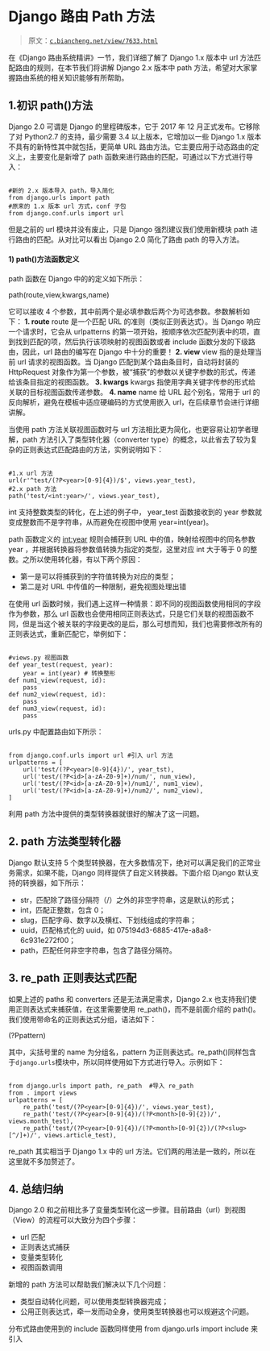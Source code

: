 # Django 路由 Path 方法

> 原文：[`c.biancheng.net/view/7633.html`](http://c.biancheng.net/view/7633.html)

在《Django 路由系统精讲》一节，我们详细了解了 Django 1.x 版本中 url 方法匹配路由的规则，在本节我们将讲解 Django 2.x 版本中 path 方法，希望对大家掌握路由系统的相关知识能够有所帮助。

## 1.初识 path()方法

Django 2.0 可谓是 Django 的里程碑版本，它于 2017 年 12 月正式发布。它移除了对 Python2.7 的支持，最少需要 3.4 以上版本，它增加以一些 Django 1.x 版本不具有的新特性其中就包括，更简单 URL 路由方法。它主要应用于动态路由的定义上，主要变化是新增了 path 函数来进行路由的匹配，可通过以下方式进行导入：

```

#新的 2.x 版本导入 path，导入简化
from django.urls import path
#原来的 1.x 版本 url 方式，conf 子包
from django.conf.urls import url
```

但是之前的 url 模块并没有废止，只是 Django 强烈建议我们使用新模块 path 进行路由的匹配。从对比可以看出 Django 2.0 简化了路由 path 的导入方法。

#### 1) path()方法函数定义

path 函数在 Django 中的的定义如下所示：

path(route,view,kwargs,name)

它可以接收 4 个参数，其中前两个是必填参数后两个为可选参数。参数解析如下：
**1\. route**
route 是一个匹配 URL 的准则（类似正则表达式）。当 Django 响应一个请求时，它会从 urlpatterns 的第一项开始，按顺序依次匹配列表中的项，直到找到匹配的项，然后执行该项映射的视图函数或者 include 函数分发的下级路由，因此，url 路由的编写在 Django 中十分的重要！
**2\. view**
view 指的是处理当前 url 请求的视图函数。当 Django 匹配到某个路由条目时，自动将封装的 HttpRequest 对象作为第一个参数，被“捕获”的参数以关键字参数的形式，传递给该条目指定的视图函数。
**3\. kwargs**
kwargs 指使用字典关键字传参的形式给关联的目标视图函数传递参数。
**4\. name**
name 给 URL 起个别名，常用于 url 的反向解析，避免在模板中适应硬编码的方式使用嵌入 url，在后续章节会进行详细讲解。

当使用 path 方法关联视图函数时与 url 方法相比更为简化，也更容易让初学者理解，path 方法引入了类型转化器（converter type）的概念，以此省去了较为复杂的正则表达式匹配路由的方法，实例说明如下：

```

#1.x url 方法
url(r'^test/(?P<year>[0-9]{4})/$', views.year_test),
#2.x path 方法
path('test/<int:year>/', views.year_test),

```

int 支持整数类型的转化，在上述的例子中， year_test 函数接收到的 year 参数就变成整数而不是字符串，从而避免在视图中使用 year=int(year)。

path 函数定义的 <int:year> 规则会捕获到 URL 中的值，映射给视图中的同名参数 year ，并根据转换器将参数值转换为指定的类型，这里对应 int 大于等于 0 的整数。之所以使用转化器，有以下两个原因：

*   第一是可以将捕获到的字符值转换为对应的类型；
*   第二是对 URL 中传值的一种限制，避免视图处理出错

在使用 url 函数时候，我们遇上这样一种情景：即不同的视图函数使用相同的字段作为参数，那么 url 函数也会使用相同正则表达式，只是它们关联的视图函数不同，但是当这个被关联的字段更改的是后，那么可想而知，我们也需要修改所有的正则表达式，重新匹配它，举例如下：

```

#views.py 视图函数
def year_test(request, year):
    year = int(year) # 转换整形
def num1_view(request, id):
    pass
def num2_view(request, id):
    pass
def num3_view(request, id):
    pass
```

urls.py 中配置路由如下所示：

```

from django.conf.urls import url #引入 url 方法
urlpatterns = [
    url('test/(?P<year>[0-9]{4})/', year_tst),
    url('test/(?P<id>[a-zA-Z0-9]+)/num/', num_view),
    url('test/(?P<id>[a-zA-Z0-9]+)/num1/', num1_view),
    url('test/(?P<id>[a-zA-Z0-9]+)/num2/', num2_view),
]
```

利用 path 方法中提供的类型转换器就很好的解决了这一问题。

## 2\. path 方法类型转化器

Django 默认支持 5 个类型转换器，在大多数情况下，绝对可以满足我们的正常业务需求，如果不能，Django 同样提供了自定义转换器。下面介绍 Django 默认支持的转换器，如下所示：

*   str，匹配除了路径分隔符（/）之外的非空字符串，这是默认的形式；
*   int，匹配正整数，包含 0；
*   slug，匹配字母、数字以及横杠、下划线组成的字符串；
*   uuid，匹配格式化的 uuid，如 075194d3-6885-417e-a8a8-6c931e272f00；
*   path，匹配任何非空字符串，包含了路径分隔符。

## 3\. re_path 正则表达式匹配

如果上述的 paths 和 converters 还是无法满足需求，Django 2.x 也支持我们使用正则表达式来捕获值，在这里需要使用 re_path()，而不是前面介绍的 path()。我们使用带命名的正则表达式分组，语法如下：

(?P<name>pattern) 

其中，尖括号里的 name 为分组名，pattern 为正则表达式。re_path()同样包含于`django.urls`模块中，所以同样使用如下方式进行导入。示例如下：

```

from django.urls import path, re_path  #导入 re_path
from . import views
urlpatterns = [
    re_path('test/(?P<year>[0-9]{4})/', views.year_test),
    re_path('test/(?P<year>[0-9]{4})/(?P<month>[0-9]{2})/', views.month_test),
    re_path('test/(?P<year>[0-9]{4})/(?P<month>[0-9]{2})/(?P<slug>[^/]+)/', views.article_test),
```

re_path 其实相当于 Django 1.x 中的 url 方法。它们两的用法是一致的，所以在这里就不多加赘述了。

## 4\. 总结归纳

Django 2.0 和之前相比多了变量类型转化这一步骤。目前路由（url）到视图（View）的流程可以大致分为四个步骤：

*   url 匹配
*   正则表达式捕获
*   变量类型转化
*   视图函数调用

新增的 path 方法可以帮助我们解决以下几个问题：

*   类型自动转化问题，可以使用类型转换器完成；
*   公用正则表达式，牵一发而动全身，使用类型转换器也可以规避这个问题。

分布式路由使用到的 include 函数同样使用 from django.urls import include 来引入